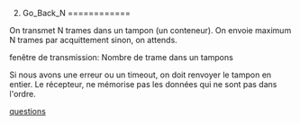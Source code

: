 2. Go_Back_N
============

On transmet N trames dans un tampon (un conteneur). On envoie maximum N trames par acquittement sinon, on attends.

fenêtre de transmission:
	Nombre de trame dans un tampons

Si nous avons une erreur ou un timeout, on doit renvoyer le tampon en entier.
Le récepteur, ne mémorise pas les données qui ne sont pas dans l'ordre.

[questions](questions)
